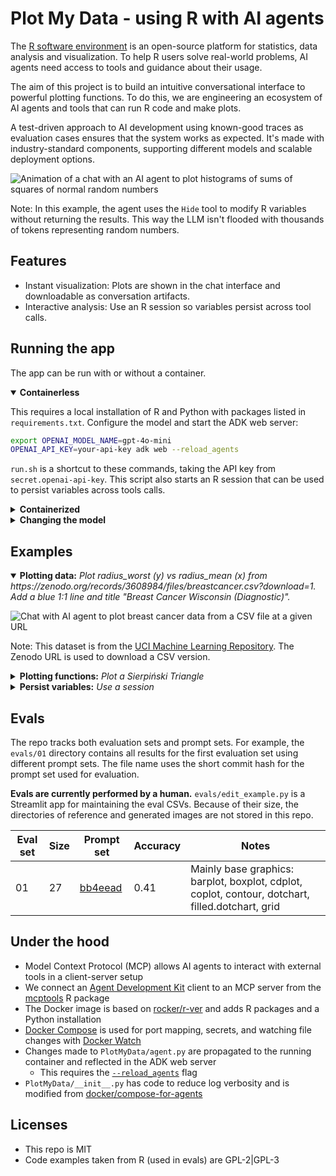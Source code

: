 # Plot My Data - using R with AI agents

The [R software environment] is an open-source platform for statistics, data analysis and visualization.
To help R users solve real-world problems, AI agents need access to tools and guidance about their usage.

The aim of this project is to build an intuitive conversational interface to powerful plotting functions.
To do this, we are engineering an ecosystem of AI agents and tools that can run R code and make plots.

A test-driven approach to AI development using known-good traces as evaluation cases ensures that the system works as expected.
It's made with industry-standard components, supporting different models and scalable deployment options.

![Animation of a chat with an AI agent to plot histograms of sums of squares of normal random numbers](https://chnosz.net/guest/plotmydata/test-animation.gif)

Note: In this example, the agent uses the `Hide` tool to modify R variables without returning the results.
This way the LLM isn't flooded with thousands of tokens representing random numbers.

## Features

- Instant visualization: Plots are shown in the chat interface and downloadable as conversation artifacts.
- Interactive analysis: Use an R session so variables persist across tool calls.

## Running the app

The app can be run with or without a container.

<details open>
<summary><strong>Containerless</strong></summary>

This requires a local installation of R and Python with packages listed in `requirements.txt`.
Configure the model and start the ADK web server:

```sh
export OPENAI_MODEL_NAME=gpt-4o-mini
OPENAI_API_KEY=your-api-key adk web --reload_agents
```

`run.sh` is a shortcut to these commands, taking the API key from `secret.openai-api-key`.
This script also starts an R session that can be used to persist variables across tools calls.
</details>

<details>
<summary><strong>Containerized</strong></summary>

First, build the project.
This creates a `plotmydata` Docker Compose project and a `plotmydata-app` image.

```sh
docker compose build
```

Now run the project.
This uses your OpenAI API key (`sk-proj-...`) from `secret.openai-api-key`.

```sh
docker compose up
```

Press `w` to start watching file changes.
Alternatively, use this command so changes to the R and Python code on the host computer are reflected in the running project.

```sh
docker compose watch
```
</details>

<details>
<summary><strong>Changing the model</strong></summary>

The remote LLM is gpt-4o-mini.
If you want to use a different one, change it in `entrypoint.sh`.

To use a local LLM running on your GPU, install [Docker Model Runner] before running this command.

```sh
docker compose -f compose.yaml -f model-runner.yaml up
```

The local LLM is [Gemma 3]; this can be changed in `model-runner.yaml`.
</details>

## Examples

<details open>
<summary><strong>Plotting data:</strong> <i>Plot radius_worst (y) vs radius_mean (x) from https://zenodo.org/records/3608984/files/breastcancer.csv?download=1. Add a blue 1:1 line and title "Breast Cancer Wisconsin (Diagnostic)".</i></summary>

![Chat with AI agent to plot breast cancer data from a CSV file at a given URL](https://chnosz.net/guest/plotmydata/breast-cancer.png)

Note: This dataset is from the [UCI Machine Learning Repository]. The Zenodo URL is used to download a CSV version.
</details>

<details>
<summary><strong>Plotting functions:</strong> <i>Plot a Sierpiński Triangle</i></summary>

<img width="50%" alt="Chat with AI agent to plot Sierpiński Triangle" src="https://chnosz.net/guest/plotmydata/sierpinski-triangle.png" />

Note: This dataset is from the [UCI Machine Learning Repository]. The Zenodo URL is used to download a CSV version.
</details>

<details>
<summary><strong>Persist variables:</strong> <i>Use a session</i></summary>

The full prompt history:
- Use a session
- Save 100 random numbers from a normal distribution in x
- Run y = x^2
- Plot a histogram of y

![Chat with AI agent to use an R session](https://chnosz.net/guest/plotmydata/use-session.png)
</details>

## Evals

The repo tracks both evaluation sets and prompt sets.
For example, the `evals/01` directory contains all results for the first evaluation set using different prompt sets.
The file name uses the short commit hash for the prompt set used for evaluation.

**Evals are currently performed by a human.**
`evals/edit_example.py` is a Streamlit app for maintaining the eval CSVs.
Because of their size, the directories of reference and generated images are not stored in this repo.

| Eval set | Size | Prompt set | Accuracy | Notes |
|-|-|-|-|-|
| 01 | 27 | [bb4eead] | 0.41 | Mainly base graphics: barplot, boxplot, cdplot, coplot, contour, dotchart, filled.dotchart, grid

## Under the hood

- Model Context Protocol (MCP) allows AI agents to interact with external tools in a client-server setup
- We connect an [Agent Development Kit] client to an MCP server from the [mcptools] R package
- The Docker image is based on [rocker/r-ver] and adds R packages and a Python installation
- [Docker Compose] is used for port mapping, secrets, and watching file changes with [Docker Watch]
- Changes made to `PlotMyData/agent.py` are propagated to the running container and reflected in the ADK web server
  - This requires the [`--reload_agents`] flag
- `PlotMyData/__init__.py` has code to reduce log verbosity and is modified from [docker/compose-for-agents]

[R software environment]: https://www.r-project.org/
[Docker Compose]: https://docs.docker.com/compose/
[Agent Development Kit]: https://google.github.io/adk-docs/
[mcptools]: https://github.com/posit-dev/mcptools
[Docker Model Runner]: https://docs.docker.com/ai/model-runner/
[Gemma 3]: https://deepmind.google/models/gemma/gemma-3/
[rocker/r-ver]: https://rocker-project.org/images/versioned/r-ver
[docker/compose-for-agents]: https://github.com/docker/compose-for-agents
[Docker Watch]: https://docs.docker.com/compose/how-tos/file-watch/
[UCI Machine Learning Repository]: https://doi.org/10.24432/C5DW2B
[`--reload_agents`]: https://github.com/google/adk-python/commit/e545e5a570c1331d2ed8fda31c7244b5e0f71584

[bb4eead]: https://github.com/jedick/plotmydata/commit/bb4eead2346d936f9c83108b16f20faf3e3c522c

## Licenses

- This repo is MIT
- Code examples taken from R (used in evals) are GPL-2|GPL-3
